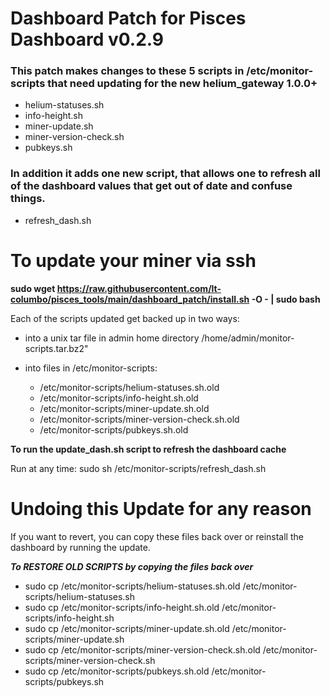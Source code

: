 # Dashboard Patch for Pisces Dashboard v0.2.9

### This patch makes changes to these 5 scripts in /etc/monitor-scripts that need updating for the new helium_gateway 1.0.0+

* helium-statuses.sh
* info-height.sh
* miner-update.sh
* miner-version-check.sh
* pubkeys.sh 

### In addition it adds one new script, that allows one to refresh all of the dashboard values that get out of date and confuse things.

* refresh_dash.sh

# To update your miner via ssh

**sudo wget https://raw.githubusercontent.com/lt-columbo/pisces_tools/main/dashboard_patch/install.sh -O - | sudo bash**

Each of the scripts updated get backed up in two ways:
* into a unix tar file in admin home directory /home/admin/monitor-scripts.tar.bz2"
* into files in /etc/monitor-scripts:

  - /etc/monitor-scripts/helium-statuses.sh.old
  - /etc/monitor-scripts/info-height.sh.old
  - /etc/monitor-scripts/miner-update.sh.old
  - /etc/monitor-scripts/miner-version-check.sh.old
  - /etc/monitor-scripts/pubkeys.sh.old

**To run the update_dash.sh script to refresh the dashboard cache**  

Run at any time:
sudo sh /etc/monitor-scripts/refresh_dash.sh

# Undoing this Update for any reason  
If you want to revert, you can copy these files back over or reinstall the dashboard by running the update.

***To RESTORE OLD SCRIPTS by copying the files back over***  
- sudo cp /etc/monitor-scripts/helium-statuses.sh.old /etc/monitor-scripts/helium-statuses.sh
- sudo cp /etc/monitor-scripts/info-height.sh.old /etc/monitor-scripts/info-height.sh
- sudo cp /etc/monitor-scripts/miner-update.sh.old /etc/monitor-scripts/miner-update.sh
- sudo cp /etc/monitor-scripts/miner-version-check.sh.old /etc/monitor-scripts/miner-version-check.sh
- sudo cp /etc/monitor-scripts/pubkeys.sh.old /etc/monitor-scripts/pubkeys.sh
